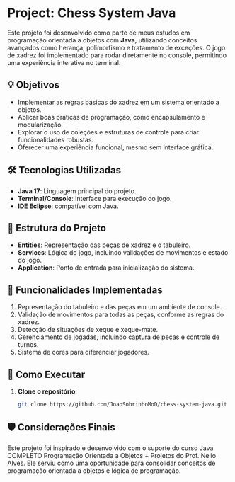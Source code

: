 # Project: Chess System Java

Este projeto foi desenvolvido como parte de meus estudos em programação orientada a objetos com **Java**, utilizando conceitos avançados como herança, polimorfismo e tratamento de exceções. O jogo de xadrez foi implementado para rodar diretamente no console, permitindo uma experiência interativa no terminal.

## 💡 Objetivos
- Implementar as regras básicas do xadrez em um sistema orientado a objetos.
- Aplicar boas práticas de programação, como encapsulamento e modularização.
- Explorar o uso de coleções e estruturas de controle para criar funcionalidades robustas.
- Oferecer uma experiência funcional, mesmo sem interface gráfica.

## 🛠️ Tecnologias Utilizadas
- **Java 17**: Linguagem principal do projeto.
- **Terminal/Console**: Interface para execução do jogo.
- **IDE Eclipse**: compatível com Java.

## 📂 Estrutura do Projeto
- **Entities**: Representação das peças de xadrez e o tabuleiro.
- **Services**: Lógica do jogo, incluindo validações de movimentos e estado do jogo.
- **Application**: Ponto de entrada para inicialização do sistema.

## 📝 Funcionalidades Implementadas
1. Representação do tabuleiro e das peças em um ambiente de console.
2. Validação de movimentos para todas as peças, conforme as regras do xadrez.
3. Detecção de situações de xeque e xeque-mate.
4. Gerenciamento de jogadas, incluindo captura de peças e controle de turnos.
5. Sistema de cores para diferenciar jogadores.

## 🔗 Como Executar
1. **Clone o repositório**:
   ```bash
   git clone https://github.com/JoaoSobrinhoMoD/chess-system-java.git

## 🛡️ Considerações Finais
Este projeto foi inspirado e desenvolvido com o suporte do curso Java COMPLETO Programação Orientada a Objetos + Projetos do Prof. Nelio Alves. Ele serviu como uma oportunidade para consolidar conceitos de programação orientada a objetos e lógica de programação.
